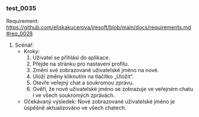 ### test_0035

Requirement: https://github.com/eliskakucerova/iresoft/blob/main/docs/requirements.md#req_0028

1. Scénář:
   - Kroky:
     1. Uživatel se přihlásí do aplikace.
     2. Přejde na stránku pro nastavení profilu.
     3. Změní své zobrazované uživatelské jméno na nové.
     4. Uloží změny kliknutím na tlačítko „Uložit“.
     5. Otevře veřejný chat a soukromou zprávu.
     6. Ověří, že nové uživatelské jméno se zobrazuje ve veřejném chatu i ve všech soukromých zprávách.
   - Očekávaný výsledek: Nové zobrazované uživatelské jméno je úspěšně aktualizováno ve všech chatech.